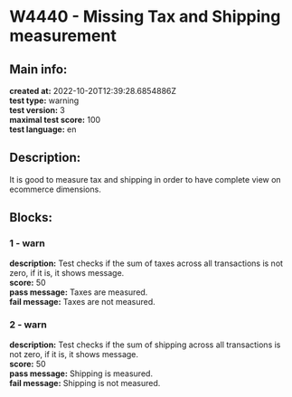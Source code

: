 # W4440 - Missing Tax and Shipping measurement  
## Main info:  
**created at:** 2022-10-20T12:39:28.6854886Z  
**test type:** warning  
**test version:** 3  
**maximal test score:** 100  
**test language:** en  
## Description:  
It is good to measure tax and shipping in order to have complete view on ecommerce dimensions.  
## Blocks:  
### 1 - warn
**description:** Test checks if the sum of taxes across all transactions is not zero, if it is, it shows message.  
**score:** 50  
**pass message:** Taxes are measured.  
**fail message:** Taxes are not measured.  
### 2 - warn
**description:** Test checks if the sum of shipping across all transactions is not zero, if it is, it shows message.  
**score:** 50  
**pass message:** Shipping is measured.  
**fail message:** Shipping is not measured.  
